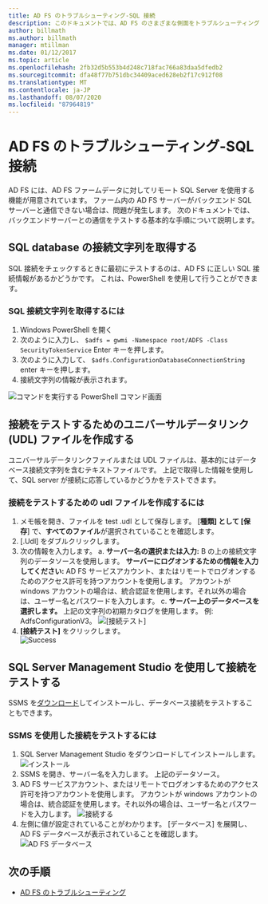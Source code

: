 ```yaml
---
title: AD FS のトラブルシューティング-SQL 接続
description: このドキュメントでは、AD FS のさまざまな側面をトラブルシューティングする方法について説明します。
author: billmath
ms.author: billmath
manager: mtillman
ms.date: 01/12/2017
ms.topic: article
ms.openlocfilehash: 2fb32d5b553b4d248c718fac766a83daa5dfedb2
ms.sourcegitcommit: dfa48f77b751dbc34409aced628eb2f17c912f08
ms.translationtype: MT
ms.contentlocale: ja-JP
ms.lasthandoff: 08/07/2020
ms.locfileid: "87964819"
---
```

# <a name="ad-fs-troubleshooting---sql-connectivity"></a>AD FS のトラブルシューティング-SQL 接続
AD FS には、AD FS ファームデータに対してリモート SQL Server を使用する機能が用意されています。  ファーム内の AD FS サーバーがバックエンド SQL サーバーと通信できない場合は、問題が発生します。  次のドキュメントでは、バックエンドサーバーとの通信をテストする基本的な手順について説明します。

## <a name="acquire-the-sql-database-connection-string"></a>SQL database の接続文字列を取得する
SQL 接続をチェックするときに最初にテストするのは、AD FS に正しい SQL 接続情報があるかどうかです。  これは、PowerShell を使用して行うことができます。

### <a name="to-acquire-the-sql-connection-string"></a>SQL 接続文字列を取得するには
1.  Windows PowerShell を開く
2. 次のように入力し、 `$adfs = gwmi -Namespace root/ADFS -Class SecurityTokenService` Enter キーを押します。
3. 次のように入力して、 `$adfs.ConfigurationDatabaseConnectionString` enter キーを押します。
4. 接続文字列の情報が表示されます。

![コマンドを実行する PowerShell コマンド画面](media/ad-fs-tshoot-sql/sql2.png)

## <a name="create-a-universal-data-link-udl-file-to-test-connectivity"></a>接続をテストするためのユニバーサルデータリンク (UDL) ファイルを作成する
ユニバーサルデータリンクファイルまたは UDL ファイルは、基本的にはデータベース接続文字列を含むテキストファイルです。  上記で取得した情報を使用して、SQL server が接続に応答しているかどうかをテストできます。

### <a name="to-create-a-udl-file-to-test-connectivity"></a>接続をテストするための udl ファイルを作成するには

1. メモ帳を開き、ファイルを test .udl として保存します。  [**種類] として [保存**] で、**すべてのファイル**が選択されていることを確認します。
2. [.Udl] をダブルクリックします。
3. 次の情報を入力します。 a. **サーバー名の選択または入力:** B の上の接続文字列のデータソースを使用します。 **サーバーにログオンするための情報を入力してください:** AD FS サービスアカウント、またはリモートでログオンするためのアクセス許可を持つアカウントを使用します。  アカウントが windows アカウントの場合は、統合認証を使用します。それ以外の場合は、ユーザー名とパスワードを入力します。
    c. **サーバー上のデータベースを選択します。** 上記の文字列の初期カタログを使用します。  例: AdfsConfigurationV3。
   ![[接続テスト]](media/ad-fs-tshoot-sql/sql4.png)
1. **[接続テスト]** をクリックします。</br>
![Success](media/ad-fs-tshoot-sql/sql3.png)

## <a name="use-sql-server-management-studio-to-test-connectivity"></a>SQL Server Management Studio を使用して接続をテストする
SSMS を[ダウンロード](https://go.microsoft.com/fwlink/?linkid=864329)してインストールし、データベース接続をテストすることもできます。

### <a name="to-test-connectivity-with-ssms"></a>SSMS を使用した接続をテストするには
1. SQL Server Management Studio をダウンロードしてインストールします。
![インストール](media/ad-fs-tshoot-sql/sql5.png)
1. SSMS を開き、サーバー名を入力します。  上記のデータソース。
2. AD FS サービスアカウント、またはリモートでログオンするためのアクセス許可を持つアカウントを使用します。  アカウントが windows アカウントの場合は、統合認証を使用します。それ以外の場合は、ユーザー名とパスワードを入力します。
![接続する](media/ad-fs-tshoot-sql/sql6.png)
1. 左側に値が設定されていることがわかります。  [データベース] を展開し、AD FS データベースが表示されていることを確認します。
![AD FS データベース](media/ad-fs-tshoot-sql/sql7.png)

## <a name="next-steps"></a>次の手順

- [AD FS のトラブルシューティング](ad-fs-tshoot-overview.md)